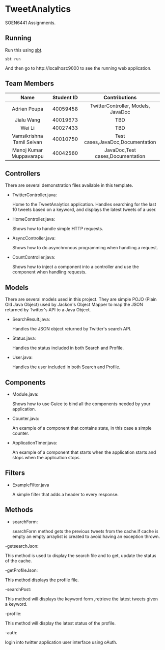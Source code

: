 # TweetAnalytics

SOEN6441 Assignments.

## Running

Run this using [sbt](http://www.scala-sbt.org/).  

```
sbt run
```

And then go to http://localhost:9000 to see the running web application.

## Team Members


| Name                      | Student ID    | Contributions                      |
| :-----------------------: |:-------------:| :---------------------------------:|
| Adrien Poupa              | 40059458      | TwitterController, Models, JavaDoc |
| Jialu Wang                | 40019673      | TBD                                |
| Wei Li                    | 40027433      | TBD                                |
| Vamsikrishna Tamil Selvan | 40010750      | Test cases,JavaDoc,Documentation   |
| Manoj Kumar Muppavarapu   | 40042560      | JavaDoc,Test cases,Documentation   |

## Controllers

There are several demonstration files available in this template.

- TwitterController.java:

  Home to the TweetAnalytics application. Handles searching for the last 10 tweets based on a keyword, 
  and displays the latest tweets of a user.

- HomeController.java:

  Shows how to handle simple HTTP requests.

- AsyncController.java:

  Shows how to do asynchronous programming when handling a request.

- CountController.java:

  Shows how to inject a component into a controller and use the component when
  handling requests.
  
## Models

There are several models used in this project. They are simple POJO (Plain Old Java Object) used by Jackon's Object Mapper to map the JSON returned by Twitter's API to a Java Object.

- SearchResult.java:

  Handles the JSON object returned by Twitter's search API.
  
- Status.java:

  Handles the status included in both Search and Profile.
  
- User.java:

  Handles the user included in both Search and Profile.

## Components

- Module.java:

  Shows how to use Guice to bind all the components needed by your application.

- Counter.java:

  An example of a component that contains state, in this case a simple counter.

- ApplicationTimer.java:

  An example of a component that starts when the application starts and stops
  when the application stops.

## Filters

- ExampleFilter.java

  A simple filter that adds a header to every response.
  
## Methods
- searchForm:

  searchForm method gets the previous tweets from the cache.If cache is empty an 
  empty arraylist is created to avoid having an exception thrown.
  
-getsearchJson:

  This method is used to display the search file and to  get, update the status of the cache.
  
-getProfileJson:

 This method displays the profile file.
 
-searchPost:

 This method will displays the keyword form ,retrieve the latest tweets given a keyword. 
 
-profile:

 This method will display the latest status of the profile.
 
-auth:

 login into twitter application user interface using oAuth.
